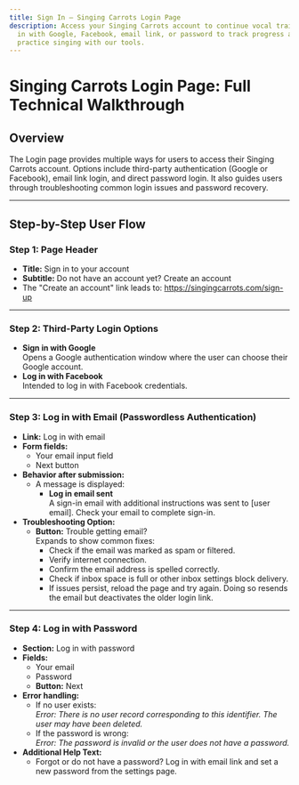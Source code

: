 ```yaml
---
title: Sign In – Singing Carrots Login Page
description: Access your Singing Carrots account to continue vocal training. Log
  in with Google, Facebook, email link, or password to track progress and
  practice singing with our tools.
---
```

# Singing Carrots Login Page: Full Technical Walkthrough

## Overview
The Login page provides multiple ways for users to access their Singing Carrots account. Options include third-party authentication (Google or Facebook), email link login, and direct password login. It also guides users through troubleshooting common login issues and password recovery.

---

## Step-by-Step User Flow

### Step 1: Page Header
- **Title:** Sign in to your account  
- **Subtitle:** Do not have an account yet? Create an account  
- The "Create an account" link leads to: <https://singingcarrots.com/sign-up>

---

### Step 2: Third-Party Login Options
- **Sign in with Google**  
  Opens a Google authentication window where the user can choose their Google account.
- **Log in with Facebook**  
  Intended to log in with Facebook credentials.

---

### Step 3: Log in with Email (Passwordless Authentication)
- **Link:** Log in with email  
- **Form fields:**
  - Your email input field
  - Next button
- **Behavior after submission:**
  - A message is displayed:
    - **Log in email sent**  
      A sign-in email with additional instructions was sent to [user email]. Check your email to complete sign-in.
- **Troubleshooting Option:**
  - **Button:** Trouble getting email?  
    Expands to show common fixes:
    - Check if the email was marked as spam or filtered.
    - Verify internet connection.
    - Confirm the email address is spelled correctly.
    - Check if inbox space is full or other inbox settings block delivery.
    - If issues persist, reload the page and try again. Doing so resends the email but deactivates the older login link.

---

### Step 4: Log in with Password
- **Section:** Log in with password  
- **Fields:**
  - Your email
  - Password
  - **Button:** Next
- **Error handling:**
  - If no user exists:  
    *Error: There is no user record corresponding to this identifier. The user may have been deleted.*
  - If the password is wrong:  
    *Error: The password is invalid or the user does not have a password.*
- **Additional Help Text:**
  - Forgot or do not have a password? Log in with email link and set a new password from the settings page.
